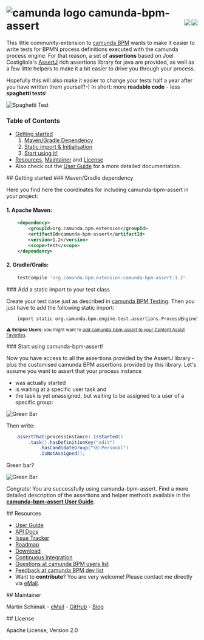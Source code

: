 # ![camunda logo](http://camunda.github.io/camunda-bpm-assert/resources/images/camunda.png)&nbsp;camunda-bpm-assert <a href="https://maven-badges.herokuapp.com/maven-central/org.camunda.bpm.extension/camunda-bpm-assert"><img align="right" src="https://maven-badges.herokuapp.com/maven-central/org.camunda.bpm.extension/camunda-bpm-assert/badge.svg"/></a><a href="https://travis-ci.org/camunda/camunda-bpm-assert"><img align="right" src="https://api.travis-ci.org/camunda/camunda-bpm-assert.svg"/></a>

This little community-extension to [camunda BPM](http://camunda.org) wants to make it easier to write tests for BPMN process definitions executed with the camunda process engine. 
For that reason, a set of **assertions** based on Joel Costigliola's [AssertJ](http://joel-costigliola.github.io/assertj/) rich assertions library for java are provided, 
as well as a few little helpers to make it a bit easier to drive you through your process.
 
Hopefully this will also make it easier to change your tests half a year after you have written them yourself!-) In short: more **readable code** - less **spaghetti tests**!

![Spaghetti Test](http://camunda.github.io/camunda-bpm-assert/resources/images/spaghetti-test.jpg)

### Table of Contents

 * [Getting started](#getting-started)
   1. [Maven/Gradle Dependency](#maven-gradle-dependency)
   1. [Static import & Initialisation](#static-import)
   1. [Start using it!](#start-using)
 * [Resources](#resources), [Maintainer](#maintainer) and [License](#license)
 * Also check out the [User Guide](./camunda-bpm-assert/README.md) for a more detailed documentation.

<a name="getting-started"/>
## Getting started

<a name="maven-gradle-dependency"/>
### Maven/Gradle dependency

Here you find here the coordinates for including camunda-bpm-assert in your project:

#### 1. Apache Maven:

```xml  
	<dependency>
	    <groupId>org.camunda.bpm.extension</groupId>
    	<artifactId>camunda-bpm-assert</artifactId>
    	<version>1.2</version>
    	<scope>test</scope>
	</dependency>
```

#### 2. Gradle/Grails:

```groovy
	testCompile 'org.camunda.bpm.extension:camunda-bpm-assert:1.2'
```

<a name="static-import"/>
### Add a static import to your test class

Create your test case just as described in [camunda BPM Testing](http://docs.camunda.org/latest/guides/user-guide/#testing). 
Then you just have to add the following static import:

```xml  
	import static org.camunda.bpm.engine.test.assertions.ProcessEngineTests.*;
```

<sub>:warning: **Eclipse Users**: you might want to [add camunda-bpm-assert to your Content Assist Favorites](https://github.com/camunda/camunda-bpm-assert/blob/master/camunda-bpm-assert/README.md#add-camunda-bpm-assert-to-eclipse).</sub>

<a name="start-using"/>
### Start using camunda-bpm-assert!

Now you have access to all the assertions provided by the AssertJ library - plus the customised camunda BPM assertions provided by this library. Let's assume you want to assert that your process instance 

 * was actually started 
 * is waiting at a specific user task and
 * the task is yet unassigned, but waiting to be assigned to a user of a specific group:
 
![Green Bar](http://camunda.github.io/camunda-bpm-assert/resources/images/job-announcement.png)

Then write:

```java	
	assertThat(processInstance).isStarted()
		.task().hasDefinitionKey("edit")
			.hasCandidateGroup("SB-Personal")
			.isNotAssigned();
```

Green bar? 

![Green Bar](http://camunda.github.io/camunda-bpm-assert/resources/images/green-bar.png)

Congrats! You are successfully using camunda-bpm-assert. Find a more detailed description of the assertions and helper methods available in the [**camunda-bpm-assert User Guide**](./camunda-bpm-assert/README.md).

<a name="resources"/>
## Resources

* [User Guide](./camunda-bpm-assert/README.md)
* [API Docs](http://camunda.github.io/camunda-bpm-assert/apidocs/) 
* [Issue Tracker](https://github.com/camunda/camunda-bpm-assert/issues) 
* [Roadmap](https://github.com/camunda/camunda-bpm-assert/issues/milestones?state=open&with_issues=no) 
* [Download](https://github.com/camunda/camunda-bpm-assert/releases)
* [Continuous Integration](https://travis-ci.org/camunda/camunda-bpm-assert)
* [Questions at camunda BPM users list](https://groups.google.com/forum/?fromgroups#!forum/camunda-bpm-users)
* [Feedback at camunda BPM dev list](https://groups.google.com/forum/?fromgroups#!forum/camunda-bpm-dev)
* Want to **contribute**? You are very welcome! Please contact me directly via [eMail](mailto:martin.schimak@plexiti.com).

<a name="maintainer"/>
## Maintainer

Martin Schimak - [eMail](mailto:martin.schimak@plexiti.com) - [GitHub](https://github.com/martinschimak) - [Blog](http://plexiti.com)

<a name="license"/>
## License

Apache License, Version 2.0
